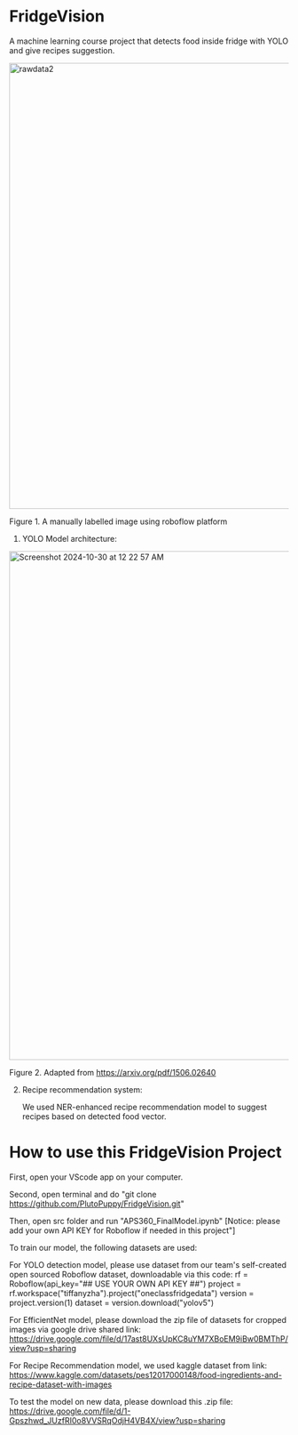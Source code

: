 # FridgeVision
A machine learning course project that detects food inside fridge with YOLO and give recipes suggestion.

<img width="802" alt="rawdata2" src="https://github.com/user-attachments/assets/2e8eb829-3e95-4371-94ff-d3e937517074">

Figure 1. A manually labelled image using roboflow platform




1) YOLO Model architecture:
<img width="915" alt="Screenshot 2024-10-30 at 12 22 57 AM" src="https://github.com/user-attachments/assets/d547fd24-da8b-4e97-8462-e395c543c784">

Figure 2. Adapted from https://arxiv.org/pdf/1506.02640



2) Recipe recommendation system:

   We used NER-enhanced recipe recommendation model to suggest recipes based on detected food vector.


# How to use this FridgeVision Project

First, open your VScode app on your computer.

Second, open terminal and do "git clone https://github.com/PlutoPuppy/FridgeVision.git"

Then, open src folder and run "APS360_FinalModel.ipynb" [Notice: please add your own API KEY for Roboflow if needed in this project"]

To train our model, the following datasets are used:

For YOLO detection model, please use dataset from our team's self-created open sourced Roboflow dataset, downloadable via this code:
rf = Roboflow(api_key="## USE YOUR OWN API KEY ##")
project = rf.workspace("tiffanyzha").project("oneclassfridgedata")
version = project.version(1)
dataset = version.download("yolov5")


For EfficientNet model, please download the zip file of datasets for cropped images via google drive shared link:
https://drive.google.com/file/d/17ast8UXsUpKC8uYM7XBoEM9iBw0BMThP/view?usp=sharing


For Recipe Recommendation model, we used kaggle dataset from link:
https://www.kaggle.com/datasets/pes12017000148/food-ingredients-and-recipe-dataset-with-images

To test the model on new data, please download this .zip file:
https://drive.google.com/file/d/1-Gpszhwd_JUzfRI0o8VVSRqOdjH4VB4X/view?usp=sharing
